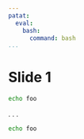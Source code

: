 ```yaml
---
patat:
  eval:
    bash:
      command: bash
...
```


# Slide 1

```bash
echo foo
```

. . .

```bash
echo foo
```
